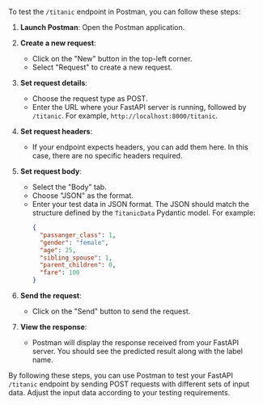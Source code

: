 To test the `/titanic` endpoint in Postman, you can follow these steps:

1. **Launch Postman**: Open the Postman application.

2. **Create a new request**:
   - Click on the "New" button in the top-left corner.
   - Select "Request" to create a new request.

3. **Set request details**:
   - Choose the request type as POST.
   - Enter the URL where your FastAPI server is running, followed by `/titanic`. For example, `http://localhost:8000/titanic`.

4. **Set request headers**:
   - If your endpoint expects headers, you can add them here. In this case, there are no specific headers required.

5. **Set request body**:
   - Select the "Body" tab.
   - Choose "JSON" as the format.
   - Enter your test data in JSON format. The JSON should match the structure defined by the `TitanicData` Pydantic model.
     For example:
     ```json
     {
       "passanger_class": 1,
       "gender": "female",
       "age": 25,
       "sibling_spouse": 1,
       "parent_children": 0,
       "fare": 100
     }
     ```

6. **Send the request**:
   - Click on the "Send" button to send the request.

7. **View the response**:
   - Postman will display the response received from your FastAPI server. You should see the predicted result along with the label name.

By following these steps, you can use Postman to test your FastAPI `/titanic` endpoint by sending POST requests with different sets of input data. Adjust the input data according to your testing requirements.